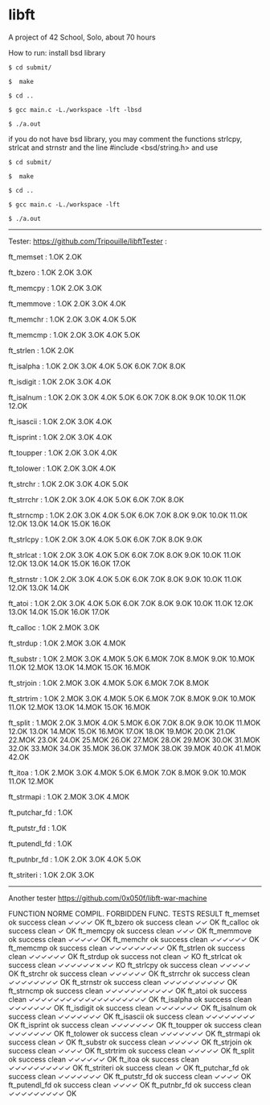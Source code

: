 # libft
A project of 42 School, Solo, about 70 hours

How to run:
install bsd library

```$ cd submit/```

```$  make```

```$ cd ..```

```$ gcc main.c -L./workspace -lft -lbsd```

```$ ./a.out```

if you do not have bsd library, you may comment the functions strlcpy, strlcat and strnstr and the line #include <bsd/string.h> and use

```$ cd submit/```

```$  make```

```$ cd ..```

```$ gcc main.c -L./workspace -lft```

```$ ./a.out```


---------------------------------------------------
Tester: https://github.com/Tripouille/libftTester :

ft_memset	: 1.OK 2.OK 

ft_bzero	: 1.OK 2.OK 3.OK 

ft_memcpy	: 1.OK 2.OK 3.OK 

ft_memmove	: 1.OK 2.OK 3.OK 4.OK 

ft_memchr	: 1.OK 2.OK 3.OK 4.OK 5.OK 

ft_memcmp	: 1.OK 2.OK 3.OK 4.OK 5.OK 

ft_strlen	: 1.OK 2.OK 

ft_isalpha	: 1.OK 2.OK 3.OK 4.OK 5.OK 6.OK 7.OK 8.OK 

ft_isdigit	: 1.OK 2.OK 3.OK 4.OK 

ft_isalnum	: 1.OK 2.OK 3.OK 4.OK 5.OK 6.OK 7.OK 8.OK 9.OK 10.OK 11.OK 12.OK 

ft_isascii	: 1.OK 2.OK 3.OK 4.OK 

ft_isprint	: 1.OK 2.OK 3.OK 4.OK 

ft_toupper	: 1.OK 2.OK 3.OK 4.OK 

ft_tolower	: 1.OK 2.OK 3.OK 4.OK 

ft_strchr	: 1.OK 2.OK 3.OK 4.OK 5.OK 

ft_strrchr	: 1.OK 2.OK 3.OK 4.OK 5.OK 6.OK 7.OK 8.OK 

ft_strncmp	: 1.OK 2.OK 3.OK 4.OK 5.OK 6.OK 7.OK 8.OK 9.OK 10.OK 11.OK 12.OK 13.OK 14.OK 15.OK 16.OK 

ft_strlcpy	: 1.OK 2.OK 3.OK 4.OK 5.OK 6.OK 7.OK 8.OK 9.OK 

ft_strlcat	: 1.OK 2.OK 3.OK 4.OK 5.OK 6.OK 7.OK 8.OK 9.OK 10.OK 11.OK 12.OK 13.OK 14.OK 15.OK 16.OK 17.OK 

ft_strnstr	: 1.OK 2.OK 3.OK 4.OK 5.OK 6.OK 7.OK 8.OK 9.OK 10.OK 11.OK 12.OK 13.OK 14.OK 

ft_atoi		: 1.OK 2.OK 3.OK 4.OK 5.OK 6.OK 7.OK 8.OK 9.OK 10.OK 11.OK 12.OK 13.OK 14.OK 15.OK 16.OK 17.OK 

ft_calloc	: 1.OK 2.MOK 3.OK 

ft_strdup	: 1.OK 2.MOK 3.OK 4.MOK 

ft_substr	: 1.OK 2.MOK 3.OK 4.MOK 5.OK 6.MOK 7.OK 8.MOK 9.OK 10.MOK 11.OK 12.MOK 13.OK 14.MOK 15.OK 16.MOK 

ft_strjoin	: 1.OK 2.MOK 3.OK 4.MOK 5.OK 6.MOK 7.OK 8.MOK 

ft_strtrim	: 1.OK 2.MOK 3.OK 4.MOK 5.OK 6.MOK 7.OK 8.MOK 9.OK 10.MOK 11.OK 12.MOK 13.OK 14.MOK 15.OK 16.MOK 

ft_split	: 1.MOK 2.OK 3.MOK 4.OK 5.MOK 6.OK 7.OK 8.OK 9.OK 10.OK 11.MOK 12.OK 13.OK 14.MOK 15.OK 16.MOK 17.OK 18.OK 19.MOK 20.OK 21.OK 22.MOK 23.OK 
24.OK 25.MOK 26.OK 27.MOK 28.OK 29.MOK 30.OK 31.MOK 32.OK 33.MOK 34.OK 35.MOK 36.OK 37.MOK 38.OK 39.MOK 40.OK 41.MOK 42.OK 

ft_itoa		: 1.OK 2.MOK 3.OK 4.MOK 5.OK 6.MOK 7.OK 8.MOK 9.OK 10.MOK 11.OK 12.MOK 

ft_strmapi	: 1.OK 2.MOK 3.OK 4.MOK 

ft_putchar_fd	: 1.OK 

ft_putstr_fd	: 1.OK 

ft_putendl_fd	: 1.OK 

ft_putnbr_fd	: 1.OK 2.OK 3.OK 4.OK 5.OK 

ft_striteri	: 1.OK 2.OK 3.OK 

-----------------------
Another tester https://github.com/0x050f/libft-war-machine

FUNCTION              NORME          COMPIL.     FORBIDDEN FUNC.  TESTS               RESULT
ft_memset             ok             success     clean            ✓✓✓✓                OK
ft_bzero              ok             success     clean            ✓✓                  OK
ft_calloc             ok             success     clean            ✓                   OK
ft_memcpy             ok             success     clean            ✓✓✓                 OK
ft_memmove            ok             success     clean            ✓✓✓✓✓               OK
ft_memchr             ok             success     clean            ✓✓✓✓✓✓              OK
ft_memcmp             ok             success     clean            ✓✓✓✓✓✓✓✓✓           OK
ft_strlen             ok             success     clean            ✓✓✓✓✓✓              OK
ft_strdup             ok             success     not clean        ✓                   KO
ft_strlcat            ok             success     clean            ✓✓✓✓✓✓✗✓✓           KO
ft_strlcpy            ok             success     clean            ✓✓✓✓✓               OK
ft_strchr             ok             success     clean            ✓✓✓✓✓✓              OK
ft_strrchr            ok             success     clean            ✓✓✓✓✓✓✓✓            OK
ft_strnstr            ok             success     clean            ✓✓✓✓✓✓✓✓✓✓          OK
ft_strncmp            ok             success     clean            ✓✓✓✓✓✓✓✓✓✓✓         OK
ft_atoi               ok             success     clean            ✓✓✓✓✓✓✓✓✓✓✓✓✓✓✓✓✓✓✓ OK
ft_isalpha            ok             success     clean            ✓✓✓✓✓✓✓             OK
ft_isdigit            ok             success     clean            ✓✓✓✓✓✓✓             OK
ft_isalnum            ok             success     clean            ✓✓✓✓✓✓✓             OK
ft_isascii            ok             success     clean            ✓✓✓✓✓✓✓✓            OK
ft_isprint            ok             success     clean            ✓✓✓✓✓✓✓             OK
ft_toupper            ok             success     clean            ✓✓✓✓✓✓✓             OK
ft_tolower            ok             success     clean            ✓✓✓✓✓✓✓             OK
ft_strmapi            ok             success     clean            ✓                   OK
ft_substr             ok             success     clean            ✓✓✓✓✓               OK
ft_strjoin            ok             success     clean            ✓✓✓✓                OK
ft_strtrim            ok             success     clean            ✓✓✓✓✓               OK
ft_split              ok             success     clean            ✓✓✓✓✓✓              OK
ft_itoa               ok             success     clean            ✓✓✓✓✓✓✓✓✓✓          OK
ft_striteri           ok             success     clean            ✓                   OK
ft_putchar_fd         ok             success     clean            ✓✓✓✓✓✓✓             OK
ft_putstr_fd          ok             success     clean            ✓✓✓✓                OK
ft_putendl_fd         ok             success     clean            ✓✓✓✓                OK
ft_putnbr_fd          ok             success     clean            ✓✓✓✓✓✓✓✓✓           OK


